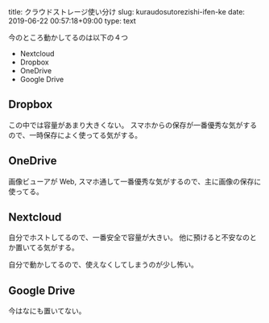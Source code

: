 title: クラウドストレージ使い分け
slug: kuraudosutorezishi-ifen-ke
date: 2019-06-22 00:57:18+09:00
type: text

今のところ動かしてるのは以下の４つ

- Nextcloud
- Dropbox
- OneDrive
- Google Drive

Dropbox
-------

この中では容量があまり大きくない。
スマホからの保存が一番優秀な気がするので、一時保存によく使ってる気がする。


OneDrive
--------

画像ビューアが Web, スマホ通して一番優秀な気がするので、主に画像の保存に使ってる。


Nextcloud
---------

自分でホストしてるので、一番安全で容量が大きい。
他に預けると不安なのとか置いてる気がする。

自分で動かしてるので、使えなくしてしまうのが少し怖い。


Google Drive
------------

今はなにも置いてない。
